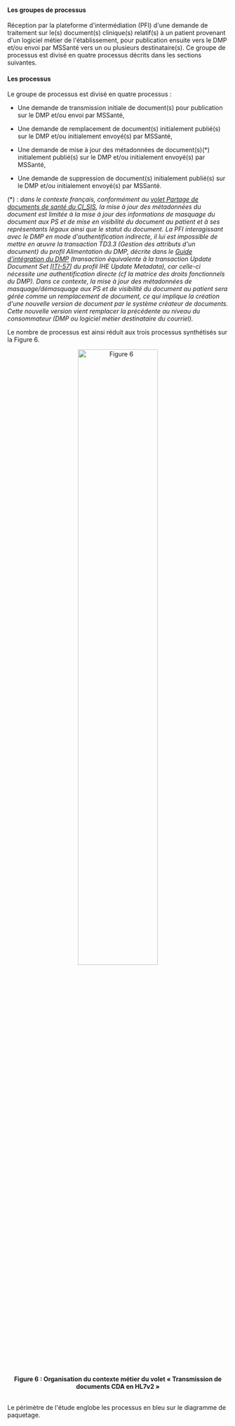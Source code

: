 #### Les groupes de processus

Réception par la plateforme d'intermédiation (PFI) d'une demande de traitement sur le(s) document(s) clinique(s) relatif(s) à un patient provenant d'un logiciel métier de l'établissement, pour publication ensuite vers le DMP et/ou envoi par MSSanté vers un ou plusieurs destinataire(s). Ce groupe de processus est divisé en quatre processus décrits dans les sections suivantes.

#### Les processus

Le groupe de processus est divisé en quatre processus :

-   Une demande de transmission initiale de document(s) pour publication sur le DMP et/ou envoi par MSSanté,

-   Une demande de remplacement de document(s) initialement publié(s) sur le DMP et/ou initialement envoyé(s) par MSSanté,

-   Une demande de mise à jour des métadonnées de document(s)(\*) initialement publié(s) sur le DMP et/ou initialement envoyé(s) par MSSanté,

-   Une demande de suppression de document(s) initialement publié(s) sur le DMP et/ou initialement envoyé(s) par MSSanté.

(\*) : _dans le contexte français, conformément au [volet Partage de documents de santé du CI_SIS](https://esante.gouv.fr/volet-partage-de-documents-de-sante), la mise à jour des métadonnées du document est limitée à la mise à jour des informations de masquage du document aux PS et de mise en visibilité du document au patient et à ses représentants légaux ainsi que le statut du document.
La PFI interagissant avec le DMP en mode d'authentification indirecte, il lui est impossible de mettre en œuvre la transaction TD3.3 (Gestion des attributs d'un document) du profil Alimentation du DMP, décrite dans le [Guide d'intégration du DMP](https://industriels.sesam-vitale.fr/) (transaction équivalente à la
transaction Update Document Set \[[ITI-57](https://profiles.ihe.net/ITI/TF/Volume2/ITI-57.html)\] du profil IHE Update Metadata), car celle-ci nécessite une authentification directe (cf la matrice des droits fonctionnels du DMP).
Dans ce contexte, la mise à jour des métadonnées de masquage/démasquage aux PS et de visibilité du document au patient sera gérée comme un remplacement de document, ce qui implique la création d'une nouvelle version de document par le système créateur de documents. Cette nouvelle version vient remplacer la précédente au niveau du consommateur (DMP ou logiciel métier destinataire du courriel)._

Le nombre de processus est ainsi réduit aux trois processus synthétisés sur la Figure 6.

<div class="figure" style='text-align: center;'>
    <img src="image11.png" alt="Figure 6" title="Figure 6 : Organisation du contexte métier du volet « Transmission de documents CDA en HL7v2 »" style="width:60%;">
    <figcaption><b>Figure 6 : Organisation du contexte métier du volet « Transmission de documents CDA en HL7v2 »</b></figcaption>
</div>    
<br>

Le périmètre de l'étude englobe les processus en bleu sur le diagramme de paquetage.